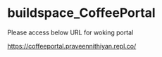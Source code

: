 # buildspace_CoffeePortal

Please access below URL for woking portal

https://coffeeportal.praveennithiyan.repl.co/
